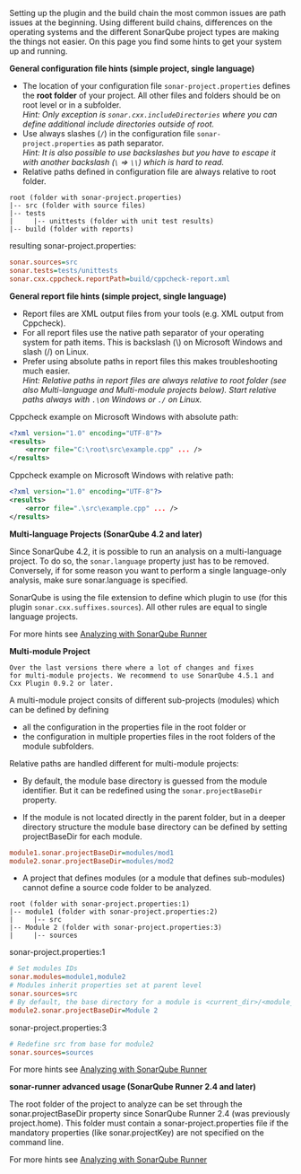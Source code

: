 Setting up the plugin and the build chain the most common issues are path issues at the beginning. Using different build chains, differences on the operating systems and the different SonarQube project types are making the things not easier. On this page you find some hints to get your system up and running.

**General configuration file hints (simple project, single language)**

* The location of your configuration file ```sonar-project.properties``` defines the **root folder** of your project. All other files and folders should be on root level or in a subfolder.<br>*Hint: Only exception is ```sonar.cxx.includeDirectories``` where you can define additional include directories outside of root.*
* Use always slashes (```/```) in the configuration file ```sonar-project.properties``` as path separator. <br>*Hint: It is also possible to use backslashes but you have to escape it with another backslash (```\``` => ```\\```) which is hard to read.*
* Relative paths defined in configuration file are always relative to root folder.

```
root (folder with sonar-project.properties)
|-- src (folder with source files)
|-- tests
|     |-- unittests (folder with unit test results)
|-- build (folder with reports)
```

resulting sonar-project.properties:

```INI
sonar.sources=src
sonar.tests=tests/unittests
sonar.cxx.cppcheck.reportPath=build/cppcheck-report.xml
```

**General report file hints (simple project, single language)**

* Report files are XML output files from your tools (e.g. XML output from Cppcheck).
* For all report files use the native path separator of your operating system for path items. This is backslash (\\) on Microsoft Windows and slash (/) on Linux.
* Prefer using absolute paths in report files this makes troubleshooting much easier.<br>*Hint: Relative paths in report files are always relative to root folder (see also Multi-language and Multi-module projects below). Start relative paths always with ```.\```on Windows or ```./``` on Linux.*

Cppcheck example on Microsoft Windows with absolute path:
```XML
<?xml version="1.0" encoding="UTF-8"?>
<results>
    <error file="C:\root\src\example.cpp" ... />
</results>
```
Cppcheck example on Microsoft Windows with relative path:
```XML
<?xml version="1.0" encoding="UTF-8"?>
<results>
    <error file=".\src\example.cpp" ... />
</results>
```

**Multi-language Projects (SonarQube 4.2 and later)**

Since SonarQube 4.2, it is possible to run an analysis on a multi-language project. To do so, the ```sonar.language``` property just has to be removed. Conversely, if for some reason you want to perform a single language-only analysis, make sure sonar.language is specified.

SonarQube is using the file extension to define which plugin to use (for this plugin ```sonar.cxx.suffixes.sources```). All other rules are equal to single language projects.

For more hints see [Analyzing with SonarQube Runner](http://docs.codehaus.org/display/SONAR/Analyzing+with+SonarQube+Runner)

**Multi-module Project**

```
Over the last versions there where a lot of changes and fixes
for multi-module projects. We recommend to use SonarQube 4.5.1 and
Cxx Plugin 0.9.2 or later.
```

A multi-module project consits of different sub-projects (modules) which can be defined by defining
* all the configuration in the properties file in the root folder or
* the configuration in multiple properties files in the root folders of the module subfolders.

Relative paths are handled different for multi-module projects:
* By default, the module base directory is guessed from the module identifier. But it can be redefined using the ```sonar.projectBaseDir``` property.

* If the module is not located directly in the parent folder, but in a deeper directory structure the module base directory can be defined by setting projectBaseDir for each module.
```INI
module1.sonar.projectBaseDir=modules/mod1
module2.sonar.projectBaseDir=modules/mod2
```

* A project that defines modules (or a module that defines sub-modules) cannot define a source code folder to be analyzed.

```
root (folder with sonar-project.properties:1)
|-- module1 (folder with sonar-project.properties:2)
|     |-- src
|-- Module 2 (folder with sonar-project.properties:3)
|     |-- sources
```

sonar-project.properties:1
```INI
# Set modules IDs
sonar.modules=module1,module2
# Modules inherit properties set at parent level
sonar.sources=src
# By default, the base directory for a module is <current_dir>/<module_ID>.
module2.sonar.projectBaseDir=Module 2
```

sonar-project.properties:3
```INI
# Redefine src from base for module2
sonar.sources=sources
```

For more hints see [Analyzing with SonarQube Runner](http://docs.codehaus.org/display/SONAR/Analyzing+with+SonarQube+Runner)

**sonar-runner advanced usage (SonarQube Runner 2.4 and later)**

The root folder of the project to analyze can be set through the sonar.projectBaseDir property since SonarQube Runner 2.4 (was previously project.home). This folder must contain a sonar-project.properties file if the mandatory properties (like sonar.projectKey) are not specified on the command line.

For more hints see [Analyzing with SonarQube Runner](http://docs.codehaus.org/display/SONAR/Analyzing+with+SonarQube+Runner)